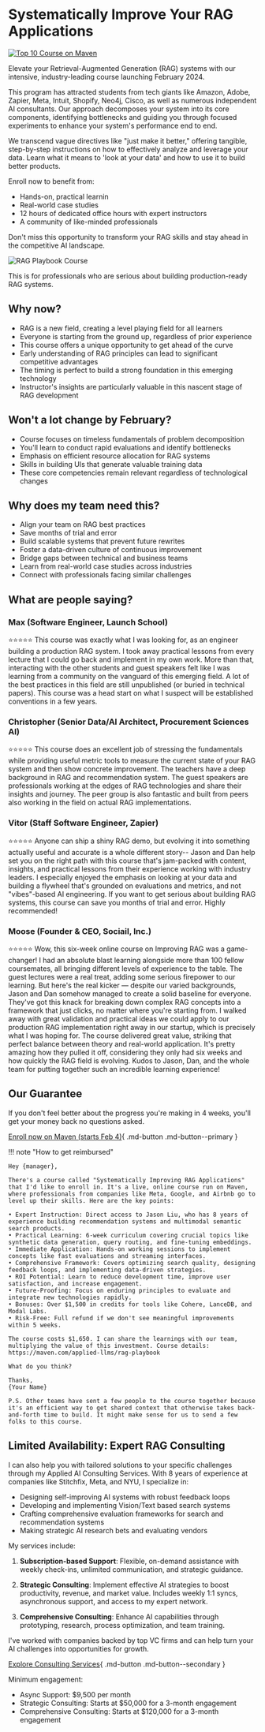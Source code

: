 # Systematically Improve Your RAG Applications

[![Top 10 Course on Maven](writing/posts/img/rag-playbook-course.png)](https://maven.com/applied-llms/rag-playbook)

Elevate your Retrieval-Augmented Generation (RAG) systems with our intensive, industry-leading course launching February 2024.

This program has attracted students from tech giants like Amazon, Adobe, Zapier, Meta, Intuit, Shopify, Neo4j, Cisco, as well as numerous independent AI consultants. Our approach decomposes your system into its core components, identifying bottlenecks and guiding you through focused experiments to enhance your system's performance end to end.

We transcend vague directives like "just make it better," offering tangible, step-by-step instructions on how to effectively analyze and leverage your data. Learn what it means to 'look at your data' and how to use it to build better products.

Enroll now to benefit from:

- Hands-on, practical learnin
- Real-world case studies
- 12 hours of dedicated office hours with expert instructors
- A community of like-minded professionals

Don't miss this opportunity to transform your RAG skills and stay ahead in the competitive AI landscape.

![RAG Playbook Course](writing/posts/img/course-review.png)

This is for professionals who are serious about building production-ready RAG systems. 

## Why now?

- RAG is a new field, creating a level playing field for all learners
- Everyone is starting from the ground up, regardless of prior experience
- This course offers a unique opportunity to get ahead of the curve
- Early understanding of RAG principles can lead to significant competitive advantages
- The timing is perfect to build a strong foundation in this emerging technology
- Instructor's insights are particularly valuable in this nascent stage of RAG development

## Won't a lot change by February?

- Course focuses on timeless fundamentals of problem decomposition
- You'll learn to conduct rapid evaluations and identify bottlenecks
- Emphasis on efficient resource allocation for RAG systems
- Skills in building UIs that generate valuable training data
- These core competencies remain relevant regardless of technological changes

## Why does my team need this?

- Align your team on RAG best practices
- Save months of trial and error
- Build scalable systems that prevent future rewrites
- Foster a data-driven culture of continuous improvement
- Bridge gaps between technical and business teams
- Learn from real-world case studies across industries
- Connect with professionals facing similar challenges

## What are people saying?

### Max (Software Engineer, Launch School)
⭐⭐⭐⭐⭐
This course was exactly what I was looking for, as an engineer building a production RAG system. I took away practical lessons from every lecture that I could go back and implement in my own work. More than that, interacting with the other students and guest speakers felt like I was learning from a community on the vanguard of this emerging field. A lot of the best practices in this field are still unpublished (or buried in technical papers). This course was a head start on what I suspect will be established conventions in a few years.

### Christopher (Senior Data/AI Architect, Procurement Sciences AI)
⭐⭐⭐⭐⭐
This course does an excellent job of stressing the fundamentals while providing useful metric tools to measure the current state of your RAG system and then show concrete improvement. The teachers have a deep background in RAG and recommendation system. The guest speakers are professionals working at the edges of RAG technologies and share their insights and journey. The peer group is also fantastic and built from peers also working in the field on actual RAG implementations.

### Vitor (Staff Software Engineer, Zapier)
⭐⭐⭐⭐⭐
Anyone can ship a shiny RAG demo, but evolving it into something actually useful and accurate is a whole different story-- Jason and Dan help set you on the right path with this course that's jam-packed with content, insights, and practical lessons from their experience working with industry leaders. I especially enjoyed the emphasis on looking at your data and building a flywheel that's grounded on evaluations and metrics, and not "vibes"-based AI engineering. If you want to get serious about building RAG systems, this course can save you months of trial and error. Highly recommended!

### Moose (Founder & CEO, Sociail, Inc.)
⭐⭐⭐⭐⭐
Wow, this six-week online course on Improving RAG was a game-changer! I had an absolute blast learning alongside more than 100 fellow coursemates, all bringing different levels of experience to the table. The guest lectures were a real treat, adding some serious firepower to our learning. But here's the real kicker — despite our varied backgrounds, Jason and Dan somehow managed to create a solid baseline for everyone. They've got this knack for breaking down complex RAG concepts into a framework that just clicks, no matter where you're starting from. I walked away with great validation and practical ideas we could apply to our production RAG implementation right away in our startup, which is precisely what I was hoping for. The course delivered great value, striking that perfect balance between theory and real-world application. It's pretty amazing how they pulled it off, considering they only had six weeks and how quickly the RAG field is evolving. Kudos to Jason, Dan, and the whole team for putting together such an incredible learning experience!

## Our Guarantee

If you don't feel better about the progress you're making in 4 weeks, you'll get your money back no questions asked.

[Enroll now on Maven (starts Feb 4)](https://maven.com/applied-llms/rag-playbook){ .md-button .md-button--primary }

!!! note "How to get reimbursed"

    Hey {manager},

    There's a course called "Systematically Improving RAG Applications" that I'd like to enroll in. It's a live, online course run on Maven, where professionals from companies like Meta, Google, and Airbnb go to level up their skills. Here are the key points:

    • Expert Instruction: Direct access to Jason Liu, who has 8 years of experience building recommendation systems and multimodal semantic search products.
    • Practical Learning: 6-week curriculum covering crucial topics like synthetic data generation, query routing, and fine-tuning embeddings.
    • Immediate Application: Hands-on working sessions to implement concepts like fast evaluations and streaming interfaces.
    • Comprehensive Framework: Covers optimizing search quality, designing feedback loops, and implementing data-driven strategies.
    • ROI Potential: Learn to reduce development time, improve user satisfaction, and increase engagement.
    • Future-Proofing: Focus on enduring principles to evaluate and integrate new technologies rapidly.
    • Bonuses: Over $1,500 in credits for tools like Cohere, LanceDB, and Modal Labs.
    • Risk-Free: Full refund if we don't see meaningful improvements within 5 weeks.

    The course costs $1,650. I can share the learnings with our team, multiplying the value of this investment. Course details: https://maven.com/applied-llms/rag-playbook

    What do you think?

    Thanks,
    {Your Name}

    P.S. Other teams have sent a few people to the course together because it's an efficient way to get shared context that otherwise takes back-and-forth time to build. It might make sense for us to send a few folks to this course.


## Limited Availability: Expert RAG Consulting

I can also help you with tailored solutions to your specific challenges through my Applied AI Consulting Services. With 8 years of experience at companies like Stitchfix, Meta, and NYU, I specialize in:

- Designing self-improving AI systems with robust feedback loops
- Developing and implementing Vision/Text based search systems
- Crafting comprehensive evaluation frameworks for search and recommendation systems
- Making strategic AI research bets and evaluating vendors

My services include:

1. **Subscription-based Support**: Flexible, on-demand assistance with weekly check-ins, unlimited communication, and strategic guidance.

2. **Strategic Consulting**: Implement effective AI strategies to boost productivity, revenue, and market value. Includes weekly 1:1 syncs, asynchronous support, and access to my expert network.

3. **Comprehensive Consulting**: Enhance AI capabilities through prototyping, research, process optimization, and team training.

I've worked with companies backed by top VC firms and can help turn your AI challenges into opportunities for growth.

[Explore Consulting Services](services.md){ .md-button .md-button--secondary }

Minimum engagement: 
- Async Support: $9,500 per month
- Strategic Consulting: Starts at $50,000 for a 3-month engagement
- Comprehensive Consulting: Starts at $120,000 for a 3-month engagement